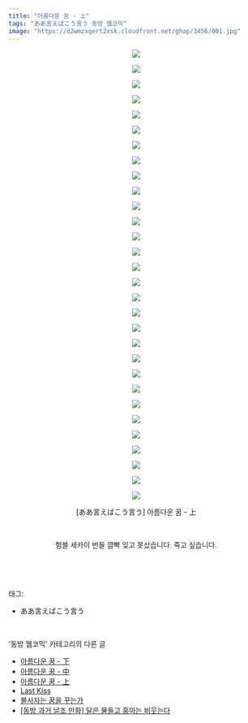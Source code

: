 ```yaml
---
title: "아름다운 꿈 - 上"
tags: "ああ言えばこう言う 동방_웹코믹"
image: "https://d2wmzxqert2xsk.cloudfront.net/ghap/3456/001.jpg"
---
```

<div class="article">
<p style="text-align: center; clear: none; float: none;"><img src="{{ site.imgserver11 }}/ghap/3456/001.jpg"/></p>
<p style="text-align: center; clear: none; float: none;"><img src="{{ site.imgserver11 }}/ghap/3456/002.jpg"/></p>
<p style="text-align: center; clear: none; float: none;"><img src="{{ site.imgserver11 }}/ghap/3456/003.jpg"/></p>
<p style="text-align: center; clear: none; float: none;"><img src="{{ site.imgserver11 }}/ghap/3456/004.jpg"/></p>
<p style="text-align: center; clear: none; float: none;"><img src="{{ site.imgserver11 }}/ghap/3456/005.jpg"/></p>
<p style="text-align: center; clear: none; float: none;"><img src="{{ site.imgserver11 }}/ghap/3456/006.jpg"/></p>
<p style="text-align: center; clear: none; float: none;"><img src="{{ site.imgserver11 }}/ghap/3456/007.jpg"/></p>
<p style="text-align: center; clear: none; float: none;"><img src="{{ site.imgserver11 }}/ghap/3456/008.jpg"/></p>
<p style="text-align: center; clear: none; float: none;"><img src="{{ site.imgserver11 }}/ghap/3456/009.jpg"/></p>
<p style="text-align: center; clear: none; float: none;"><img src="{{ site.imgserver11 }}/ghap/3456/010.jpg"/></p>
<p style="text-align: center; clear: none; float: none;"><img src="{{ site.imgserver11 }}/ghap/3456/011.jpg"/></p>
<p style="text-align: center; clear: none; float: none;"><img src="{{ site.imgserver11 }}/ghap/3456/012.jpg"/></p>
<p style="text-align: center; clear: none; float: none;"><img src="{{ site.imgserver11 }}/ghap/3456/013.jpg"/></p>
<p style="text-align: center; clear: none; float: none;"><img src="{{ site.imgserver11 }}/ghap/3456/014.jpg"/></p>
<p style="text-align: center; clear: none; float: none;"><img src="{{ site.imgserver11 }}/ghap/3456/015.jpg"/></p>
<p style="text-align: center; clear: none; float: none;"><img src="{{ site.imgserver11 }}/ghap/3456/016.jpg"/></p>
<p style="text-align: center; clear: none; float: none;"><img src="{{ site.imgserver11 }}/ghap/3456/017.jpg"/></p>
<p style="text-align: center; clear: none; float: none;"><img src="{{ site.imgserver11 }}/ghap/3456/018.jpg"/></p>
<p style="text-align: center; clear: none; float: none;"><img src="{{ site.imgserver11 }}/ghap/3456/019.jpg"/></p>
<p style="text-align: center; clear: none; float: none;"><img src="{{ site.imgserver11 }}/ghap/3456/020.jpg"/></p>
<p style="text-align: center; clear: none; float: none;"><img src="{{ site.imgserver11 }}/ghap/3456/021.jpg"/></p>
<p style="text-align: center; clear: none; float: none;"><img src="{{ site.imgserver11 }}/ghap/3456/022.jpg"/></p>
<p style="text-align: center; clear: none; float: none;"><img src="{{ site.imgserver11 }}/ghap/3456/023.jpg"/></p>
<p style="text-align: center; clear: none; float: none;"><img src="{{ site.imgserver11 }}/ghap/3456/024.jpg"/></p>
<p style="text-align: center; clear: none; float: none;"><img src="{{ site.imgserver11 }}/ghap/3456/025.jpg"/></p>
<p style="text-align: center; clear: none; float: none;"><img src="{{ site.imgserver11 }}/ghap/3456/026.jpg"/></p>
<p style="text-align: center; clear: none; float: none;"><img src="{{ site.imgserver11 }}/ghap/3456/027.jpg"/></p>
<p style="text-align: center; clear: none; float: none;"><img src="{{ site.imgserver11 }}/ghap/3456/028.jpg"/></p>
<p style="text-align: center; clear: none; float: none;"><img src="{{ site.imgserver11 }}/ghap/3456/029.jpg"/></p>
<p style="text-align: center; clear: none; float: none;"><img src="{{ site.imgserver11 }}/ghap/3456/030.jpg"/></p>
<p style="text-align: center; clear: none; float: none;">[ああ言えばこう言う] 아름다운 꿈 - 上</p>
<p style="text-align: center; clear: none; float: none;"><br/></p>
<p style="text-align: center; clear: none; float: none;">험블 세카이 번들 깜빡 잊고 못샀습니다. 죽고 싶습니다.</p>
<p><br/></p>
</div><br/>
<div class="tagTrail">
<p>태그: </p>
<ul>
<li>ああ言えばこう言う</li>
</ul>
</div><br/>
<div class="another">
<p>'동방 웹코믹' 카테고리의 다른 글</p>
<ul>
<li><a href="/ghap_3458">아름다운 꿈 - 下</a></li>
<li><a href="/ghap_3457">아름다운 꿈 - 中</a></li>
<li><a href="/ghap_3456">아름다운 꿈 - 上</a></li>
<li><a href="/ghap_3447">Last Kiss</a></li>
<li><a href="/ghap_3446">불사자는 꿈을 꾸는가</a></li>
<li><a href="/ghap_3445">[동방 과거 날조 만화] 달은 물들고 홍마는 비웃는다</a></li>
</ul>
</div><br/>
<div class="cb_module cb_fluid">
<div class="cb_wrt cb_profile">
</div><!-- commentList close -->
</div><br/>
